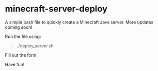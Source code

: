 # minecraft-server-deploy
A simple bash file to quickly create a Minecraft Java server. More updates coming soon!

Run the file using:
> ./deploy_server.sh

Fill out the form.

Have fun!
